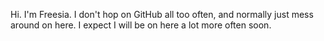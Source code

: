 Hi. I'm Freesia.
I don't hop on GitHub all too often, and normally just mess around on here.
I expect I will be on here a lot more often soon.
 
